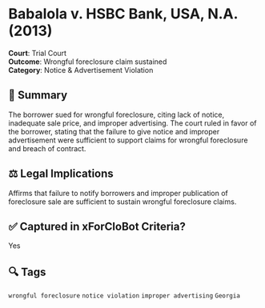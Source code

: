 # Babalola v. HSBC Bank, USA, N.A. (2013)

**Court**: Trial Court  
**Outcome**: Wrongful foreclosure claim sustained  
**Category**: Notice & Advertisement Violation

## 📄 Summary
The borrower sued for wrongful foreclosure, citing lack of notice, inadequate sale price, and improper advertising. The court ruled in favor of the borrower, stating that the failure to give notice and improper advertisement were sufficient to support claims for wrongful foreclosure and breach of contract.

## ⚖️ Legal Implications
Affirms that failure to notify borrowers and improper publication of foreclosure sale are sufficient to sustain wrongful foreclosure claims.

## ✅ Captured in xForCloBot Criteria?
Yes

## 🔍 Tags
`wrongful foreclosure` `notice violation` `improper advertising` `Georgia`
